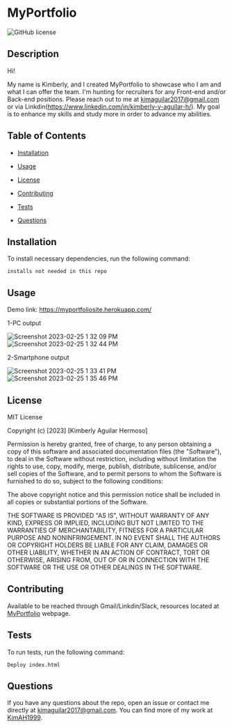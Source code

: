 # MyPortfolio
![GitHub license](https://img.shields.io/badge/license-MIT-blue.svg)

## Description

Hi!

My name is Kimberly, and I created MyPortfolio to showcase who I am and what I can offer the team. I'm hunting for recruiters for any Front-end and/or Back-end positions. Please reach out to me at kimaguilar2017@gmail.com or via Linkdin(https://www.linkedin.com/in/kimberly-y-aguilar-h/). My goal is to enhance my skills and study more in order to advance my abilities.

## Table of Contents 

* [Installation](#installation)

* [Usage](#usage)

* [License](#license)

* [Contributing](#contributing)

* [Tests](#tests)

* [Questions](#questions)

## Installation

To install necessary dependencies, run the following command:

```
installs not needed in this repo
```

## Usage
Demo link:  https://myportfoliosite.herokuapp.com/

1-PC output

![Screenshot 2023-02-25 1 32 09 PM](https://user-images.githubusercontent.com/87666809/221380623-dac27b46-afdd-4273-84e8-da881648f8b0.png)
![Screenshot 2023-02-25 1 32 44 PM](https://user-images.githubusercontent.com/87666809/221380625-f673c1e8-e1a4-49c6-86d4-b8b52c75b724.png)



2-Smartphone output

![Screenshot 2023-02-25 1 33 41 PM](https://user-images.githubusercontent.com/87666809/221380628-8045d01a-9116-479d-a7f7-7218fd161a81.png)
![Screenshot 2023-02-25 1 35 46 PM](https://user-images.githubusercontent.com/87666809/221380684-f0f7bf43-a277-4cd3-a417-f153b9aa7cea.png)


## License  

MIT License

Copyright (c) [2023] [Kimberly Aguilar Hermoso]

Permission is hereby granted, free of charge, to any person obtaining a copy
of this software and associated documentation files (the "Software"), to deal
in the Software without restriction, including without limitation the rights
to use, copy, modify, merge, publish, distribute, sublicense, and/or sell
copies of the Software, and to permit persons to whom the Software is
furnished to do so, subject to the following conditions:

The above copyright notice and this permission notice shall be included in all
copies or substantial portions of the Software.

THE SOFTWARE IS PROVIDED "AS IS", WITHOUT WARRANTY OF ANY KIND, EXPRESS OR
IMPLIED, INCLUDING BUT NOT LIMITED TO THE WARRANTIES OF MERCHANTABILITY,
FITNESS FOR A PARTICULAR PURPOSE AND NONINFRINGEMENT. IN NO EVENT SHALL THE
AUTHORS OR COPYRIGHT HOLDERS BE LIABLE FOR ANY CLAIM, DAMAGES OR OTHER
LIABILITY, WHETHER IN AN ACTION OF CONTRACT, TORT OR OTHERWISE, ARISING FROM,
OUT OF OR IN CONNECTION WITH THE SOFTWARE OR THE USE OR OTHER DEALINGS IN THE
SOFTWARE.

## Contributing

Available to be reached through Gmail/Linkdin/Slack, resources located at [MyPortfolio](https://kimah1999.github.io/MyPortfolio/) webpage.

## Tests

To run tests, run the following command:

```
Deploy index.html
```

## Questions

If you have any questions about the repo, open an issue or contact me directly at kimaguilar2017@gmail.com. You can find more of my work at [KimAH1999](https://github.com/KimAH1999/).

